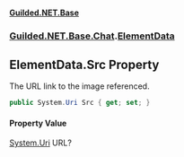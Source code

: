 #### [Guilded.NET.Base](Guilded_NET_Base.md 'Guilded.NET.Base')
### [Guilded.NET.Base.Chat](Guilded_NET_Base.md#Guilded_NET_Base_Chat 'Guilded.NET.Base.Chat').[ElementData](ElementData.md 'Guilded.NET.Base.Chat.ElementData')
## ElementData.Src Property
The URL link to the image referenced.  
```csharp
public System.Uri Src { get; set; }
```
#### Property Value
[System.Uri](https://docs.microsoft.com/en-us/dotnet/api/System.Uri 'System.Uri')
URL?
